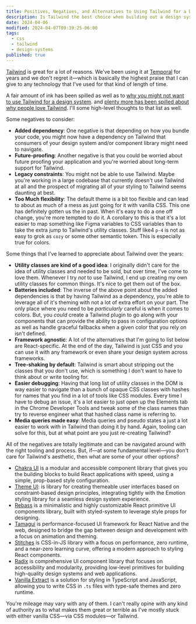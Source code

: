 ```yaml
---
title: Positives, Negatives, and Alternatives to Using Tailwind for a Design System
description: Is Tailwind the best choice when building out a design system? It depends.
date: 2024-04-06
modified: 2024-04-07T09:39:25-06:00
tags:
  - css
  - tailwind
  - design-systems
published: true
---
```


[Tailwind](https://tailwindcss.com) is great for a lot of reasons. We've been using it at [Temporal](https://temporal.io) for years and we don't regret it—which is basically the highest praise that I can give to any technology that I've used for that kind of length of time.

A fair amount of ink has been spilled as well as to [why you might not want to use Tailwind for a design system](https://sancho.dev/blog/tailwind-and-design-systems). and [plenty more has been spilled about why people love Tailwind](https://mxstbr.com/thoughts/tailwind/). I'll some high-level thoughts to that list as well.

Some negatives to consider:

- **Added dependency**: One negative is that depending on how you bundle your code, you might now have a dependency on Tailwind that consumers of your design system and/or component library might need to navigate.
- **Future-proofing**: Another negative is that you could be worried about future proofing your application and you're worried about long-term support for Tailwind.
- **Legacy constraints**: You might not be able to use Tailwind. Maybe you're working in a large codebase that currently doesn't use Tailwind at all and the prospect of migrating all of your styling to Tailwind seems daunting at best.
- **Too Much flexibility**: The default theme is a bit too flexible and can lead to about as much of a mess as just going for it with vanilla CSS. This one has definitely gotten us the in past. When it's easy to do a one off change, you're more tempted to do it. A corollary to this is that it's a lot easier to map something like Figma variables to CSS variables than to take the extra jump to Tailwind's utility classes. Stuff like4 `p-4` is not as easy to grok as `cozy` or some other semantic token. This is especially true for colors.

Some things that I've learned to appreciate about Tailwind over the years:

- **Utility classes are kind of a good idea**: I originally didn't care for the idea of utility classes and needed to be sold, but over time, I've come to love them. Whenever I try _not_ to use Tailwind, I end up creating my own utility classes for common things. It's nice to get them out of the box.
- **Batteries included**: The inverse of the above point about the added dependencies is that by having Tailwind as a dependency, you're able to leverage all of it's theming with not a lot of extra effort on your part. The only place where you need to be *particularly* careful is when it comes to colors. But, you *could* create a Tailwind plugin to go along with your components that can provide the ability to pass in configuration options as well as handle graceful fallbacks when a given color that you rely on isn't defined.
- **Framework agnostic**: A lot of the alternatives that I'm going to list below are React-specific. At the end of the day, Tailwind is just CSS and you can use it with any framework or even share your design system across frameworks.
- **Tree-shaking by default**: Tailwind is smart about stripping out the classes that you don't use, which is something I don't want to have to think about or write tooling for.
- **Easier debugging**: Having that long list of utility classes in the DOM is way easier to navigate than a bunch of opaque CSS classes with hashes for names that you find in a lot of tools like CSS modules. Every time I have to debug an issue, it's a lot easier to just open up the Elements tab in the Chrome Developer Tools and tweak some of the class names than try to reverse engineer what that hashed class name is referring to.
- **Media queries made easy**: Media queries and pseudo states a just a lot easier to work with in Tailwind than doing it by hand. Again, tooling can solve for this, but at what point are you just re-creating Tailwind?

All of the negatives are totally legitimate and can be navigated around with the right tooling and process. But, if—at some fundamental level—you don't care for Tailwind's aesthetic, then what are some of your other options?

- [Chakra UI](https://chakra-ui.com/) is a modular and accessible component library that gives you the building blocks to build React applications with speed, using a simple, prop-based style configuration.
- [Theme UI](https://theme-ui.com/sx-prop): is library for creating themeable user interfaces based on constraint-based design principles, integrating tightly with the Emotion styling library for a seamless design system experience.
- [Rebass](https://github.com/rebassjs/rebass) is a minimalistic and highly customizable React primitive UI components library, built with styled-system to leverage style props for designing.
- [Tamagui](https://tamagui.dev/) is performance-focused UI framework for React Native and the web, designed to bridge the gap between design and development with a focus on animation and theming.
- [Stitches](https://stitches.dev/) is CSS-in-JS library with a focus on performance, zero runtime, and a near-zero learning curve, offering a modern approach to styling React components.
- [Radix](https://www.radix-ui.com/primitives/docs/overview/introduction) is comprehensive UI component library that focuses on accessibility and modularity, providing low-level primitives for building high-quality design systems and web applications.
- [Vanilla Extract](https://vanilla-extract.style/) is a solution for styling in TypeScript and JavaScript, allowing you to write CSS in `.ts` files with type-safe themes and zero runtime.

You're mileage may vary with any of them. I can't really opine with any kind of authority as to what makes them great or terrible as I've mostly stuck with either vanilla CSS—via CSS modules—or Tailwind.

